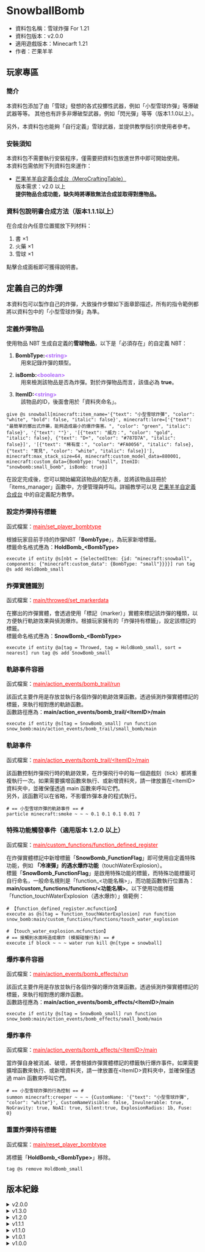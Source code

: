 # SnowballBomb

- 資料包名稱：雪球炸彈 For 1.21
- 資料包版本：v2.0.0
- 適用遊戲版本：Minecarft 1.21
- 作者：芒果羊羊

## 玩家專區

### 簡介

 本資料包添加了由「雪球」發想的各式投擲性武器，例如「小型雪球炸彈」等爆破武器等等。
 其他也有許多非爆破型武器，例如「閃光彈」等等（版本1.1.0以上）。<p>
 另外，本資料包也能夠「自行定義」雪球武器，並提供教學指引供使用者參考。

### 安裝須知

 本資料包不需要執行安裝程序，僅需要把資料包放進世界中即可開始使用。<br>
 本資料包需依附下列資料包來運作：

- [芒果羊羊自定義合成台（MeroCraftingTable）](https://github.com/LittleLambMero/MeroCraftingTable)<br>
 版本需求：v2.0 以上<br>
 **提供物品合成功能，缺失時將導致無法合成並取得對應物品。**<p>

### 資料包說明書合成方法（版本1.1.1以上）

 在合成台內任意位置擺放下列材料：<br>

 1. 書 ×1
 2. 火藥 ×1
 3. 雪球 ×1

 點擊合成面板即可獲得說明書。

## 定義自己的炸彈

 本資料包可以製作自己的炸彈，大致操作步驟如下面章節描述，所有的指令範例都將以資料包中的「小型雪球炸彈」為準。

### 定義炸彈物品

 使用物品 NBT 生成自定義的**雪球物品**，以下是「必須存在」的自定義 NBT：<br>

 1. **BombType:<font color=#AF69FA>&lt;string&gt;</font>**<br>
 &emsp;用來記錄炸彈的類型。<p>

 2. **isBomb:<font color=#AF69FA>&lt;boolean&gt;</font>**<br>
 &emsp;用來檢測該物品是否為炸彈。對於炸彈物品而言，該值必為 **true**。<p>

 3. **ItemID:<font color=#AF69FA>&lt;string&gt;</font>**<br>
 &emsp;該物品的ID，後面會用於「資料夾命名」。

 ```mcfunction
 give @s snowball[minecraft:item_name='{"text": "小型雪球炸彈", "color": "white", "bold": false, "italic": false}', minecraft:lore=['{"text": "最簡單的擲出式炸藥，能夠造成最小的爆炸傷害。", "color": "green", "italic": false}', '{"text": ""}', '[{"text": "威力：", "color": "gold", "italic": false}, {"text": "D+", "color": "#787D7A", "italic": false}]', '[{"text": "稀有度：", "color": "#FA0056", "italic": false}, {"text": "常見", "color": "white", "italic": false}]'], minecraft:max_stack_size=64, minecraft:custom_model_data=880001, minecraft:custom_data={BombType: "small", ItemID: "snowbomb:small_bomb", isBomb: true}]
 ```

 在設定完成後，您可以開始編寫該物品的配方表，並將該物品註冊於「items_manager」函數中，方便管理與呼叫。詳細教學可以見 [芒果羊羊自定義合成台](https://github.com/LittleLambMero/MeroCraftingTable) 中的自定義配方教學。

### 設定炸彈持有標籤

 函式檔案：<font color=red><u>main/set_player_bombtype</u></font><p>

 根據玩家目前手持的炸彈NBT「**BombType**」，為玩家新增標籤。<br>
 標籤命名格式應為：**HoldBomb_&lt;BombType&gt;**

 ```mcfunction
 execute if entity @s[nbt = {SelectedItem: {id: "minecraft:snowball", components: {"minecraft:custom_data": {BombType: "small"}}}}] run tag @s add HoldBomb_small
 ```

### 炸彈實體識別

 函式檔案：<font color=red><u>main/throwed/set_markerdata</u></font><p>

 在擲出的炸彈實體，會透過使用「標記（marker）」實體來標記該炸彈的種類，以方便執行軌跡效果與偵測爆炸。根據玩家擁有的「炸彈持有標籤」，設定該標記的標籤。<br>
 標籤命名格式應為：**SnowBomb_&lt;BombType&gt;**

 ```mcfunction
 execute if entity @a[tag = Throwed, tag = HoldBomb_small, sort = nearest] run tag @s add SnowBomb_small
 ```

### 軌跡事件容器

 函式檔案：<font color=red><u>main/action_events/bomb_trail/run</u></font><p>

 該函式主要作用是存放並執行各個炸彈的軌跡效果函數。透過偵測炸彈實體標記的標籤，來執行相對應的軌跡函數。<br>
 函數路徑應為：**main/action_events/bomb_trail/&lt;ItemID&gt;/main**

 ```mcfunction
 execute if entity @s[tag = SnowBomb_small] run function snow_bomb:main/action_events/bomb_trail/small_bomb/main
 ```

### 軌跡事件

 函式檔案：<font color=red><u>main/action_events/bomb_trail/&lt;ItemID&gt;/main</u></font><p>

 該函數控制炸彈飛行時的軌跡效果，在炸彈飛行中的每一個遊戲刻（tick）都將重複執行一次。如果需要擴增函數來執行、或新增資料夾，請一律放置在&lt;ItemID&gt;資料夾中，並確保僅透過 main 函數來呼叫它們。<br>
 另外，該函數可以在省略，不影響炸彈本身的程式執行。

 ```mcfunction
 # == 小型雪球炸彈的軌跡事件 == #
 particle minecraft:smoke ~ ~ ~ 0.1 0.1 0.1 0.01 7
 ```

### 特殊功能觸發事件（適用版本 1.2.0 以上）

 函式檔案：<font color=red><u>main/custom_functions/function_defined_register</u></font><p>

 在炸彈實體標記中新增標籤「**SnowBomb_FunctionFlag**」即可使用自定義特殊功能，例如 **「冷凍彈」的遇水爆炸功能**（touchWaterExplosion）。<br>
 標籤「**SnowBomb_FunctionFlag**」是啟用特殊功能的標籤，而特殊功能標籤可自行命名，一般命名規則是「function_&lt;功能名稱&gt;」，而功能函數執行位置為：**main/custom_functions/functions/&lt;功能名稱&gt;**。以下使用功能標籤「function_touchWaterExplosion（遇水爆炸）」做範例：<p>

 ```mcfunction
 # 【function_defined_register.mcfunction】
 execute as @s[tag = function_touchWaterExplosion] run function snow_bomb:main/custom_functions/functions/touch_water_explosion
 ```

 ```mcfunction
 # 【touch_water_explosion.mcfunction】
# == 接觸到水面時造成爆炸 (模擬碰撞行為) == #
execute if block ~ ~ ~ water run kill @n[type = snowball]
 ```

### 爆炸事件容器

 函式檔案：<font color=red><u>main/action_events/bomb_effects/run</u></font><p>

 該函式主要作用是存放並執行各個炸彈的爆炸效果函數。透過偵測炸彈實體標記的標籤，來執行相對應的爆炸函數。<br>
 函數路徑應為：**main/action_events/bomb_effects/&lt;ItemID&gt;/main**

 ```mcfunction
 execute if entity @s[tag = SnowBomb_small] run function snow_bomb:main/action_events/bomb_effects/small_bomb/main
 ```

### 爆炸事件

 函式檔案：<font color=red><u>main/action_events/bomb_effects/&lt;ItemID&gt;/main</u></font><p>

 當炸彈自身被消滅、破壞，將會根據炸彈實體標記的標籤執行爆炸事件。如果需要擴增函數來執行、或新增資料夾，請一律放置在&lt;ItemID&gt;資料夾中，並確保僅透過 main 函數來呼叫它們。<br>

 ```mcfunction
 # == 小型雪球炸彈的行為控制 == #
 summon minecraft:creeper ~ ~ ~ {CustomName: '{"text": "小型雪球炸彈", "color": "white"}', CustomNameVisible: false, Invulnerable: true, NoGravity: true, NoAI: true, Silent:true, ExplosionRadius: 1b, Fuse: 0}
 ```

### 重置炸彈持有標籤

 函式檔案：<font color=red><u>main/reset_player_bombtype</u></font><p>

 將標籤「**HoldBomb_&lt;BombType&gt;**」移除。

 ```mcfunction
 tag @s remove HoldBomb_small
 ```

## 版本紀錄

<details>
    <summary>v2.0.0</summary>

    - 遊戲運行版本從 1.20.4 更新至 1.21

    - 殺掉各式各樣的指令蟲蟲

    - 現在所有炸彈都可以堆疊 64 個

    - 削弱「爆裂閃鑽之星」的輻射雲時長

    - 削弱「引雷信子」的麻痺力場效果強度

    - 「冷凍彈」、「強化冷凍彈」、「八寒地獄」的攻擊範圍提升、傷害修正；水面凍結範圍縮小

    - 現在「閃光彈」爆炸不會遺留光源方塊

    - 炸彈爆炸時的粒子效果優化

    - 修正配方表

</details>
<details>
    <summary>v1.3.0</summary>

    - 新增 1 種炸彈配方［八寒地獄］

    - 添加 1 個新物品［火藥團］

</details>
<details>
    <summary>v1.2.0</summary>

    - 新增 2 種炸彈配方［冷凍彈｜強力冷凍彈］

    - 為說明書的目錄添加色彩，方便使用者查詢物品

</details>
<details>
    <summary>v1.1.1</summary>

    - 重新設計「落雷信子」的合成配方

    - 新增「資料包專用說明書」，且可以查詢物品配方

</details>
<details>
    <summary>v1.1.0</summary>

    - 新增 3 種炸彈配方［落雷信子｜閃光彈｜毒氣彈］

    - 添加 2 個新物品［銅粉｜引磁銅粉］

</details>
<details>
    <summary>v1.0.1</summary>

    - 調整炸彈的爆炸威力

    - 重新設計「爆裂閃鑽之星」的合成配方

</details>
<details>
    <summary>v1.0.0</summary>

    - 新增 5 種炸彈配方［小型/中型/大型/強力雪球炸彈｜爆裂閃鑽之星］

</details>
